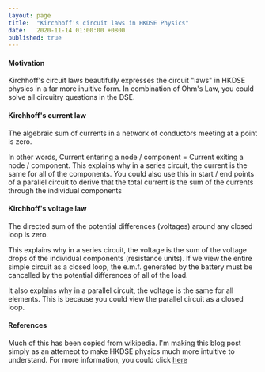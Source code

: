 ```yaml
---
layout: page
title:  "Kirchhoff's circuit laws in HKDSE Physics"
date:   2020-11-14 01:00:00 +0800
published: true
---
```


#### Motivation

Kirchhoff's circuit laws beautifully expresses the circuit "laws" in HKDSE physics in a far more inuitive form. In combination of Ohm's Law, you could solve all circuitry questions in the DSE. 

#### Kirchhoff's current law 

The algebraic sum of currents in a network of conductors meeting at a point is zero.



In other words, Current entering a node / component = Current exiting a node / component. This explains why in a series circuit, the current is the same for all of the components. You could also use this in start / end points of a parallel circuit to derive that the total current is the sum of the currents through the individual components

#### Kirchhoff's voltage law

The directed sum of the potential differences (voltages) around any closed loop is zero.

This explains why in a series circuit, the voltage is the sum of the voltage drops of the individual components (resistance units). If we view the entire simple circuit as a closed loop, the e.m.f. generated by the battery must be cancelled by the potential differences of all of the load. 

It also explains why in a parallel circuit, the voltage is the same for all elements. This is because you could view the parallel circuit as a closed loop. 

#### References

Much of this has been copied from wikipedia. I'm making this blog post simply as an attemept to make HKDSE physics much more intuitive to understand. For more information, you could click [here](https://www.google.com/search?client=firefox-b-d&q=Kirchhoff%27s+circuit+laws)
